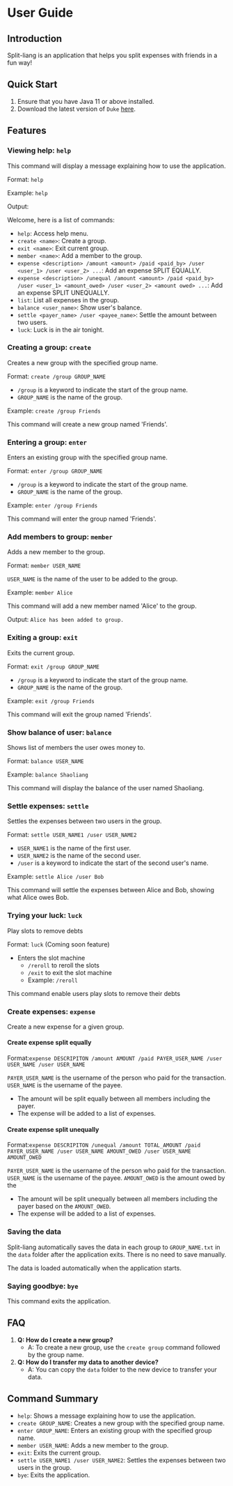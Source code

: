 # User Guide

## Introduction

Split-liang is an application that helps you split expenses with friends in a fun way!

## Quick Start

1. Ensure that you have Java 11 or above installed.
2. Download the latest version of `Duke` [here](http://link.to/duke).

## Features

### Viewing help: `help`

This command will display a message explaining how to use the application.

Format: `help`

Example: `help`

Output:

Welcome, here is a list of commands:

- `help`: Access help menu.
- `create <name>`: Create a group.
- `exit <name>`: Exit current group.
- `member <name>`: Add a member to the group.
- `expense <description> /amount <amount> /paid <paid_by> /user <user_1> /user <user_2> ...`: Add an expense SPLIT
  EQUALLY.
- `expense <description> /unequal /amount <amount> /paid <paid_by> /user <user_1> <amount_owed> /user <user_2> <amount owed> ...`:
  Add an expense SPLIT UNEQUALLY.
- `list`: List all expenses in the group.
- `balance <user_name>`: Show user's balance.
- `settle <payer_name> /user <payee_name>`: Settle the amount between two users.
- `luck`: Luck is in the air tonight.

### Creating a group: `create`

Creates a new group with the specified group name.

Format: `create /group GROUP_NAME`

- `/group` is a keyword to indicate the start of the group name.
- `GROUP_NAME` is the name of the group.

Example: `create /group Friends`

This command will create a new group named 'Friends'.

### Entering a group: `enter`

Enters an existing group with the specified group name.

Format: `enter /group GROUP_NAME`

- `/group` is a keyword to indicate the start of the group name.
- `GROUP_NAME` is the name of the group.

Example: `enter /group Friends`

This command will enter the group named 'Friends'.

### Add members to group: `member`

Adds a new member to the group.

Format: `member USER_NAME`

`USER_NAME` is the name of the user to be added to the group.

Example: `member Alice`

This command will add a new member named 'Alice' to the group.

Output: `Alice has been added to group.`

### Exiting a group: `exit`

Exits the current group.

Format: `exit /group GROUP_NAME`

- `/group` is a keyword to indicate the start of the group name.
- `GROUP_NAME` is the name of the group.

Example: `exit /group Friends`

This command will exit the group named 'Friends'.

### Show balance of user: `balance`

Shows list of members the user owes money to.

Format: `balance USER_NAME`

Example: `balance Shaoliang`

This command will display the balance of the user named Shaoliang.

### Settle expenses: `settle`

Settles the expenses between two users in the group.

Format: `settle USER_NAME1 /user USER_NAME2`

- `USER_NAME1` is the name of the first user.
- `USER_NAME2` is the name of the second user.
- `/user` is a keyword to indicate the start of the second user's name.

Example: `settle Alice /user Bob`

This command will settle the expenses between Alice and Bob, showing what Alice owes Bob.

### Trying your luck: `luck`

Play slots to remove debts

Format: `luck` (Coming soon feature)

- Enters the slot machine
    - `/reroll` to reroll the slots
    - `/exit` to exit the slot machine
    - Example: `/reroll`

This command enable users play slots to remove their debts

### Create expenses: `expense`

Create a new expense for a given group.

#### Create expense split equally

Format:`expense DESCRIPITON /amount AMOUNT /paid PAYER_USER_NAME /user USER_NAME /user USER_NAME`

`PAYER_USER_NAME` is the username of the person who paid for the transaction.
`USER_NAME` is the username of the payee.

- The amount will be split equally between all members including the payer.
- The expense will be added to a list of expenses.

#### Create expense split unequally

Format:`expense DESCRIPITON /unequal /amount TOTAL_AMOUNT
/paid PAYER_USER_NAME /user USER_NAME AMOUNT_OWED /user USER_NAME AMOUNT_OWED`

`PAYER_USER_NAME` is the username of the person who paid for the transaction.
`USER_NAME` is the username of the payee.
`AMOUNT_OWED` is the amount owed by the

- The amount will be split unequally between all members including the payer based on the `AMOUNT_OWED`.
- The expense will be added to a list of expenses.

### Saving the data

Split-liang automatically saves the data in each group to `GROUP_NAME.txt` in the `data` folder after the application
exits. There is no need to save manually.

The data is loaded automatically when the application starts.

### Saying goodbye: `bye`

This command exits the application.

## FAQ

1. **Q: How do I create a new group?**
    - A: To create a new group, use the `create group` command followed by the group name.
2. **Q: How do I transfer my data to another device?**
    - A: You can copy the `data` folder to the new device to transfer your data.

## Command Summary

- `help`: Shows a message explaining how to use the application.
- `create GROUP_NAME`: Creates a new group with the specified group name.
- `enter GROUP_NAME`: Enters an existing group with the specified group name.
- `member USER_NAME`: Adds a new member to the group.
- `exit`: Exits the current group.
- `settle USER_NAME1 /user USER_NAME2`: Settles the expenses between two users in the group.
- `bye`: Exits the application.